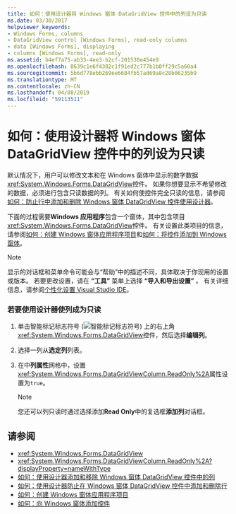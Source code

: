 ```yaml
---
title: 如何：使用设计器将 Windows 窗体 DataGridView 控件中的列设为只读
ms.date: 03/30/2017
helpviewer_keywords:
- Windows Forms, columns
- DataGridView control [Windows Forms], read-only columns
- data [Windows Forms], displaying
- columns [Windows Forms], read-only
ms.assetid: b4ef7a75-ab33-4ee3-b2cf-201530e454e9
ms.openlocfilehash: 8639c1e6f4382c1f91ed2c777b1b0ff29c5a60a4
ms.sourcegitcommit: 5b6d778ebb269ee6684fb57ad69a8c28b06235b9
ms.translationtype: MT
ms.contentlocale: zh-CN
ms.lasthandoff: 04/08/2019
ms.locfileid: "59113511"
---
```

# <a name="how-to-make-columns-read-only-in-the-windows-forms-datagridview-control-using-the-designer"></a>如何：使用设计器将 Windows 窗体 DataGridView 控件中的列设为只读
默认情况下，用户可以修改文本和在 Windows 窗体中显示的数字数据<xref:System.Windows.Forms.DataGridView>控件。 如果你想要显示不希望修改的数据，必须进行包含只读数据的列。 有关如何使控件完全只读的信息，请参阅[如何：防止行中添加和删除 Windows 窗体 DataGridView 控件使用设计器](prevent-row-addition-and-deletion-in-the-datagrid-using-the-designer.md)。  
  
 下面的过程需要**Windows 应用程序**包含一个窗体，其中包含项目<xref:System.Windows.Forms.DataGridView>控件。 有关设置此类项目的信息，请参阅[如何：创建 Windows 窗体应用程序项目](/visualstudio/ide/step-1-create-a-windows-forms-application-project)和[如何：将控件添加到 Windows 窗体](how-to-add-controls-to-windows-forms.md)。  
  
> [!NOTE]
>  显示的对话框和菜单命令可能会与“帮助”中的描述不同，具体取决于你现用的设置或版本。 若要更改设置，请在 **“工具”** 菜单上选择 **“导入和导出设置”** 。 有关详细信息，请参阅[个性化设置 Visual Studio IDE](/visualstudio/ide/personalizing-the-visual-studio-ide)。  
  
### <a name="to-make-a-column-read-only-by-using-the-designer"></a>若要使用设计器使列成为只读  
  
1.  单击智能标记标志符号 (![智能标记标志符号](./media/vs-winformsmttagglyph.gif "VS_WinFormSmtTagGlyph")) 上的右上角<xref:System.Windows.Forms.DataGridView>控件，然后选择**编辑列**。  
  
2.  选择一列从**选定列**列表。  
  
3.  在中**列属性**网格中，设置<xref:System.Windows.Forms.DataGridViewColumn.ReadOnly%2A>属性设置为`true`。  
  
    > [!NOTE]
    >  您还可以列只读时通过选择添加**Read Only**中的复选框**添加列**对话框。  
  
## <a name="see-also"></a>请参阅

- <xref:System.Windows.Forms.DataGridView>
- <xref:System.Windows.Forms.DataGridViewColumn.ReadOnly%2A?displayProperty=nameWithType>
- [如何：使用设计器添加和移除 Windows 窗体 DataGridView 控件中的列](add-and-remove-columns-in-the-datagrid-using-the-designer.md)
- [如何：使用设计器防止在 Windows 窗体 DataGridView 控件中添加和删除行](prevent-row-addition-and-deletion-in-the-datagrid-using-the-designer.md)
- [如何：创建 Windows 窗体应用程序项目](/visualstudio/ide/step-1-create-a-windows-forms-application-project)
- [如何：向 Windows 窗体添加控件](how-to-add-controls-to-windows-forms.md)
